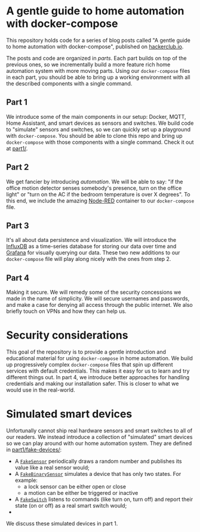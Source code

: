 # A gentle guide to home automation with docker-compose
This repository holds code for a series of blog posts called "A gentle guide to home automation with docker-compose", published on [hackerclub.io](https://hackerclub.io).

The posts and code are organized in _parts_. Each part builds on top of the previous ones, so we incrementally build a more feature rich home automation system with more moving parts. Using our `docker-compose` files in each part, you should be able to bring up a working environment with all the described components with a single command.

## Part 1
We introduce some of the main components in our setup: Docker, MQTT, Home Assistant, and smart devices as sensors and switches. We build code to "simulate" sensors and switches, so we can quickly set up a playground with `docker-compose`. You should be able to clone this repo and bring up `docker-compose` with those components with a single command. Check it out at [part1/](./part1).

## Part 2
We get fancier by introducing _automation_. We will be able to say: "if the office motion detector senses somebody's presence, turn on the office light" or "turn on the AC if the bedroom temperature is over X degrees". To this end, we include the amazing [Node-RED](https://nodered.org/) container to our `docker-compose` file.

## Part 3
It's all about data persistence and visualization. We will introduce the [InfluxDB](https://www.influxdata.com/) as a time-series database for storing our data over time and [Grafana](https://grafana.com/) for visually querying our data. These two new additions to our `docker-compose` file will play along nicely with the ones from step 2.

## Part 4
Making it secure. We will remedy some of the security concessions we made in the name of simplicity. We will secure usernames and passwords, and make a case for denying all access through the public internet. We also briefly touch on VPNs and how they can help us.

# Security considerations
This goal of the repository is to provide a gentle introduction and educational material for using `docker-compose` in home automation. We build up progressively complex `docker-compose` files that spin up different services with default credentials. This makes it easy for us to learn and try different things out. In part 4, we introduce better approaches for handling credentials and making our installation safer. This is closer to what we would use in the real-world.

# Simulated smart devices
Unfortunally cannot ship real hardware sensors and smart switches to all of our readers. We instead introduce a collection of "simulated" smart devices so we can play around with our home automation system. They are defined in [part1/fake-devices/](https://github.com/hacker-club/homeauto-docker-compose/tree/main/part1/fake-devices):
- A [`FakeSensor`](https://github.com/hacker-club/homeauto-docker-compose/blob/main/part1/fake-devices/src/sensors.py) periodically draws a random number and publishes its value like a real sensor would;
- A [`FakeBinarySensor`](https://github.com/hacker-club/homeauto-docker-compose/blob/main/part1/fake-devices/src/binary_sensors.py) simulates a device that has only two states. For example:
  * a lock sensor can be either open or close
  * a motion can be either be triggered or inactive
- A [`FakeSwitch`](https://github.com/hacker-club/homeauto-docker-compose/blob/main/part1/fake-devices/src/switches.py) listens to commands (like turn on, turn off) and report their state (on or off) as a real smart switch would;
-
We discuss these simulated devices in part 1.